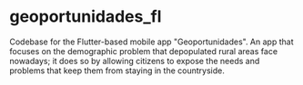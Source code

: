 # geoportunidades_fl
Codebase for the Flutter-based mobile app "Geoportunidades". An app that focuses on the demographic problem that depopulated rural areas face nowadays; it does so by allowing citizens to expose the needs and problems that keep them from staying in the countryside.
